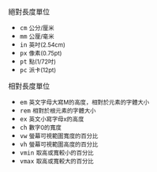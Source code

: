 絕對長度單位
- `cm` <small>公分/厘米</small>
- `mm` <small>公厘/毫米</small>
- `in` <small>英吋(2.54cm)</small>
- `px` <small>像素(0.75pt)</small>
- `pt` <small>點(1/72吋)</small>
- `pc` <small>派卡(12pt)</small>

相對長度單位
- `em` <small>英文字母大寫M的高度，相對於元素的字體大小</small>
- `rem` <small>相對於根元素的字體大小</small>
- `ex` <small>英文小寫字母x的高度</small>
- `ch` <small>數字0的寬度</small>
- `vw` <small>螢幕可視範圍寬度的百分比</small>
- `vh` <small>螢幕可視範圍高度的百分比</small>
- `vmin` <small>取高或寬較小的百分比</small>
- `vmax` <small>取高或寬較大的百分比</small>